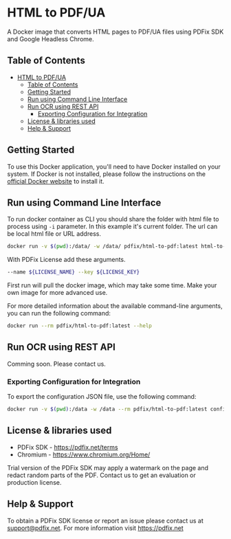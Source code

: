 # HTML to PDF/UA

A Docker image that converts HTML pages to PDF/UA files using PDFix SDK and Google Headless Chrome.

## Table of Contents

- [HTML to PDF/UA](#html-to-pdfua)
  - [Table of Contents](#table-of-contents)
  - [Getting Started](#getting-started)
  - [Run using Command Line Interface](#run-using-command-line-interface)
  - [Run OCR using REST API](#run-ocr-using-rest-api)
    - [Exporting Configuration for Integration](#exporting-configuration-for-integration)
  - [License \& libraries used](#license--libraries-used)
  - [Help \& Support](#help--support)

## Getting Started

To use this Docker application, you'll need to have Docker installed on your system. If Docker is not installed, please follow the instructions on the [official Docker website](https://docs.docker.com/get-docker/) to install it.



## Run using Command Line Interface

To run docker container as CLI you should share the folder with html file to process using `-i` parameter. In this example it's current folder. The url can be local html file or URL address.

```bash
docker run -v $(pwd):/data/ -w /data/ pdfix/html-to-pdf:latest html-to-pdf -i index.html -o convert.pdf
```

With PDFix License add these arguments. 
```bash
--name ${LICENSE_NAME} --key ${LICENSE_KEY}
```

First run will pull the docker image, which may take some time. Make your own image for more advanced use.

For more detailed information about the available command-line arguments, you can run the following command:

```bash
docker run --rm pdfix/html-to-pdf:latest --help
```

## Run OCR using REST API
Comming soon. Please contact us.

### Exporting Configuration for Integration
To export the configuration JSON file, use the following command:
```bash
docker run -v $(pwd):/data -w /data --rm pdfix/html-to-pdf:latest config -o config.json
```

## License & libraries used
- PDFix SDK - https://pdfix.net/terms
- Chromium - https://www.chromium.org/Home/

Trial version of the PDFix SDK may apply a watermark on the page and redact random parts of the PDF. Contact us to get an evaluation or production license.

## Help & Support
To obtain a PDFix SDK license or report an issue please contact us at support@pdfix.net.
For more information visit https://pdfix.net

